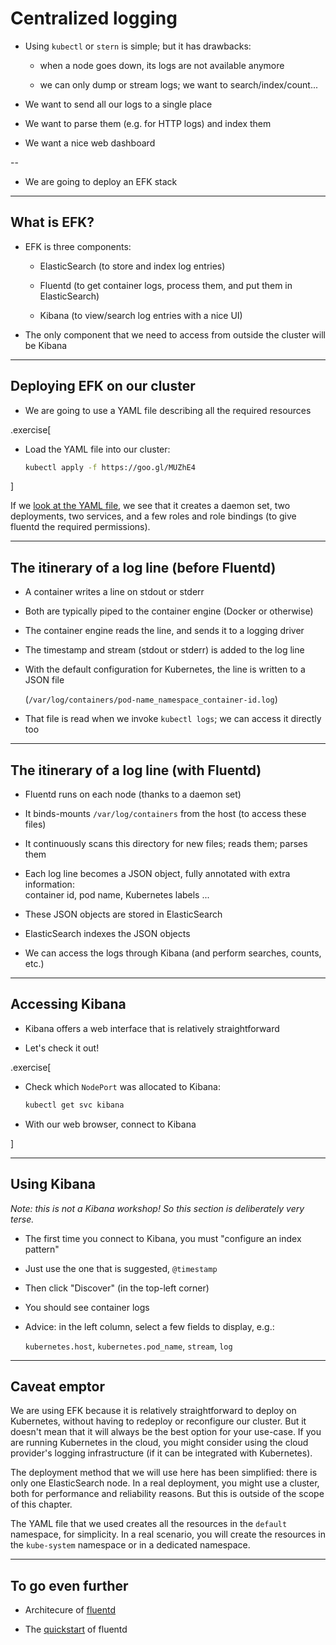 # Centralized logging

- Using `kubectl` or `stern` is simple; but it has drawbacks:

  - when a node goes down, its logs are not available anymore

  - we can only dump or stream logs; we want to search/index/count...

- We want to send all our logs to a single place

- We want to parse them (e.g. for HTTP logs) and index them

- We want a nice web dashboard

--

- We are going to deploy an EFK stack

---

## What is EFK?

- EFK is three components:

  - ElasticSearch (to store and index log entries)

  - Fluentd (to get container logs, process them, and put them in ElasticSearch)

  - Kibana (to view/search log entries with a nice UI)

- The only component that we need to access from outside the cluster will be Kibana

---

## Deploying EFK on our cluster

- We are going to use a YAML file describing all the required resources

.exercise[

- Load the YAML file into our cluster:
  ```bash
  kubectl apply -f https://goo.gl/MUZhE4
  ```

]

If we [look at the YAML file](https://goo.gl/MUZhE4), we see that
it creates a daemon set, two deployments, two services,
and a few roles and role bindings (to give fluentd the required permissions).

---

## The itinerary of a log line (before Fluentd)

- A container writes a line on stdout or stderr

- Both are typically piped to the container engine (Docker or otherwise)

- The container engine reads the line, and sends it to a logging driver

- The timestamp and stream (stdout or stderr) is added to the log line

- With the default configuration for Kubernetes, the line is written to a JSON file

  (`/var/log/containers/pod-name_namespace_container-id.log`)

- That file is read when we invoke `kubectl logs`; we can access it directly too

---

## The itinerary of a log line (with Fluentd)

- Fluentd runs on each node (thanks to a daemon set)

- It binds-mounts `/var/log/containers` from the host (to access these files)

- It continuously scans this directory for new files; reads them; parses them

- Each log line becomes a JSON object, fully annotated with extra information:
  <br/>container id, pod name, Kubernetes labels ...

- These JSON objects are stored in ElasticSearch

- ElasticSearch indexes the JSON objects

- We can access the logs through Kibana (and perform searches, counts, etc.)

---

## Accessing Kibana

- Kibana offers a web interface that is relatively straightforward

- Let's check it out!

.exercise[

- Check which `NodePort` was allocated to Kibana:
  ```bash
  kubectl get svc kibana
  ```

- With our web browser, connect to Kibana

]

---

## Using Kibana

*Note: this is not a Kibana workshop! So this section is deliberately very terse.*

- The first time you connect to Kibana, you must "configure an index pattern"

- Just use the one that is suggested, `@timestamp`

- Then click "Discover" (in the top-left corner)

- You should see container logs

- Advice: in the left column, select a few fields to display, e.g.:

  `kubernetes.host`, `kubernetes.pod_name`, `stream`, `log`

---

## Caveat emptor

We are using EFK because it is relatively straightforward
to deploy on Kubernetes, without having to redeploy or reconfigure
our cluster. But it doesn't mean that it will always be the best
option for your use-case. If you are running Kubernetes in the
cloud, you might consider using the cloud provider's logging
infrastructure (if it can be integrated with Kubernetes).

The deployment method that we will use here has been simplified:
there is only one ElasticSearch node. In a real deployment, you
might use a cluster, both for performance and reliability reasons.
But this is outside of the scope of this chapter.

The YAML file that we used creates all the resources in the
`default` namespace, for simplicity. In a real scenario, you will
create the resources in the `kube-system` namespace or in a dedicated namespace.

---

## To go even further

- Architecure of [fluentd](https://www.fluentd.org/architecture)

- The [quickstart](https://docs.fluentd.org/v1.0/articles/quickstart) of fluentd



